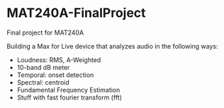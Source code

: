 # MAT240A-FinalProject

Final project for MAT240A 

Building a Max for Live device that analyzes audio in the following ways:
- Loudness: RMS, A-Weighted
- 10-band dB meter
- Temporal: onset detection
- Spectral: centroid
- Fundamental Frequency Estimation
- Stuff with fast fourier transform (fft)
